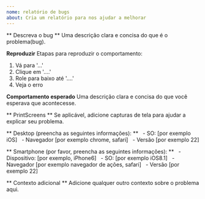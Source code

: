 ```yaml
---
nome: relatório de bugs
about: Cria um relatório para nos ajudar a melhorar
---
```


** Descreva o bug **
Uma descrição clara e concisa do que é o problema(bug).

**Reproduzir**
Etapas para reproduzir o comportamento:
1. Vá para '...'
2. Clique em '....'
3. Role para baixo até '....'
4. Veja o erro

**Comportamento esperado**
Uma descrição clara e concisa do que você esperava que acontecesse.

** PrintScreens **
Se aplicável, adicione capturas de tela para ajudar a explicar seu problema.

** Desktop (preencha as seguintes informações): **
  - SO: [por exemplo iOS]
  - Navegador [por exemplo chrome, safari]
  - Versão [por exemplo 22]

** Smartphone (por favor, preencha as seguintes informações): **
  - Dispositivo: [por exemplo, iPhone6]
  - SO: [por exemplo iOS8.1]
  - Navegador [por exemplo navegador de ações, safari]
  - Versão [por exemplo 22]

** Contexto adicional **
Adicione qualquer outro contexto sobre o problema aqui.
